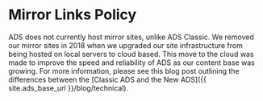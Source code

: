 # Mirror Links Policy

ADS does not currently host mirror sites, unlike ADS Classic. We removed our mirror sites in 2018 when we upgraded our site infrastructure from being hosted on local servers to cloud based. This move to the cloud was made to improve the speed and reliability of ADS as our content base was growing. For more information, please see this blog post outlining the differences between the [Classic ADS and the New ADS]({{ site.ads_base_url }}/blog/technical).
